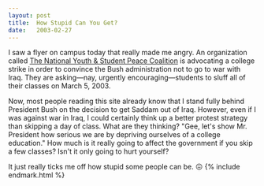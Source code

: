 ```yaml
---
layout: post
title:  How Stupid Can You Get?
date:   2003-02-27
---
```


I saw a flyer on campus today that really made me angry. An organization called [The National Youth & Student Peace Coalition](http://www.nyspc.net) is advocating a college strike in order to convince the Bush administration not to go to war with Iraq. They are asking—nay, urgently encouraging—students to sluff all of their classes on March 5, 2003.

Now, most people reading this site already know that I stand fully behind President Bush on the decision to get Saddam out of Iraq. However, even if I was against war in Iraq, I could certainly think up a better protest strategy than skipping a day of class. What are they thinking? "Gee, let's show Mr. President how serious we are by depriving ourselves of a college education." How much is it really going to affect the government if you skip a few classes? Isn't it only going to hurt yourself?

It just really ticks me off how stupid some people can be. 😖 {% include endmark.html %}